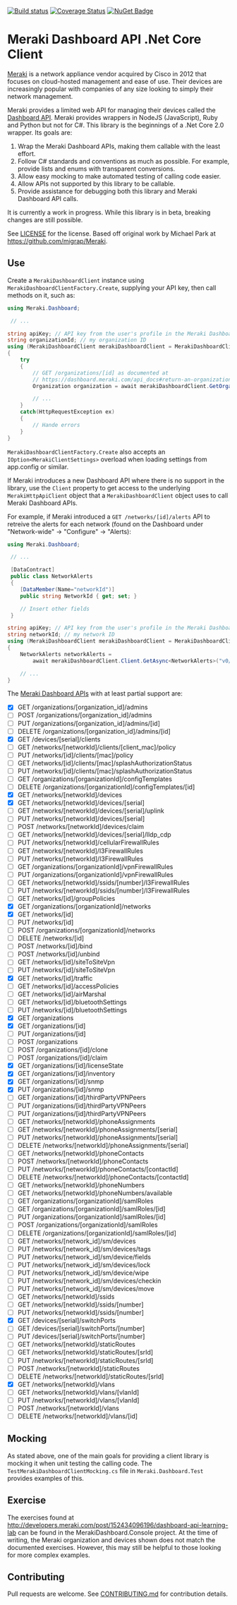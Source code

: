 [![Build status](https://ci.appveyor.com/api/projects/status/jftj7e1s06i935cl?svg=true)](https://ci.appveyor.com/project/anthonylangsworth/meraki-dashboard)
[![Coverage Status](https://coveralls.io/repos/github/anthonylangsworth/MerakiDashboard/badge.svg?branch=master)](https://coveralls.io/github/anthonylangsworth/MerakiDashboard?branch=master)
[![NuGet Badge](https://buildstats.info/nuget/Meraki.Dashboard)](https://www.nuget.org/packages/Meraki.Dashboard/)

# Meraki Dashboard API .Net Core Client

[Meraki](http://meraki.cisco.com) is a network appliance vendor acquired by Cisco in 2012 that focuses on 
cloud-hosted management and ease of use. Their devices are increasingly popular with companies of any size looking
to simply their network management.

Meraki provides a limited web API for managing their devices called the [Dashboard API](https://dashboard.meraki.com/api_docs). 
Meraki provides wrappers in NodeJS (JavaScript), Ruby and Python but not for C#. This library is the 
beginnings of a .Net Core 2.0 wrapper. Its goals are:
1. Wrap the Meraki Dashboard APIs, making them callable with the least effort.
1. Follow C# standards and conventions as much as possible. For example, provide lists and enums with transparent conversions.
1. Allow easy mocking to make automated testing of calling code easier.
1. Allow APIs not supported by this library to be callable.
1. Provide assistance for debugging both this library and Meraki Dashboard API calls.

It is currently a work in progress. While this library is in beta, breaking changes are still possible.

See [LICENSE](LICENSE) for the license. Based off original work by Michael Park at https://github.com/migrap/Meraki.

## Use

Create a `MerakiDashboardClient` instance using `MerakiDashboardClientFactory.Create`, supplying your API key, 
then call methods on it, such as:

``` C#
using Meraki.Dashboard;

 // ...

string apiKey; // API key from the user's profile in the Meraki Dashboard
string organizationId; // my organization ID
using (MerakiDashboardClient merakiDashboardClient = MerakiDashboardClientFactory.Create(apiKey))
{
	try
	{
		// GET /organizations/[id] as documented at 
		// https://dashboard.meraki.com/api_docs#return-an-organization
		Organization organization = await merakiDashboardClient.GetOrganizationAsync(organizationId);

		// ...
	}
	catch(HttpRequestException ex)
	{
		// Hande errors
	}
}
```

`MerakiDashboardClientFactory.Create` also accepts an `IOption<MerakiClientSettings>` overload when 
loading settings from app.config or similar.

If Meraki introduces a new Dashboard API where there is no support in the library, use the `Client` 
property to get access to the underlying `MerakiHttpApiClient` object that a `MerakiDashboardClient`
object uses to call Meraki Dashboard APIs.

For example, if Meraki introduced a `GET /networks/[id]/alerts` API to retreive the alerts
for each network (found on the Dashboard under "Network-wide" -> "Configure" -> "Alerts):

``` C#
using Meraki.Dashboard;

 // ...

 [DataContract]
 public class NetworkAlerts
 {
	[DataMember(Name="networkId")]
	public string NetworkId { get; set; }

	// Insert other fields
 }

string apiKey; // API key from the user's profile in the Meraki Dashboard
string networkId; // my network ID
using (MerakiDashboardClient merakiDashboardClient = MerakiDashboardClientFactory.Create(apiKey))
{
	NetworkAlerts networkAlerts = 
		await merakiDashboardClient.Client.GetAsync<NetworkAlerts>("v0/network/{id}/alerts");

	// ...
}
```

The [Meraki Dashboard APIs](https://dashboard.meraki.com/api_docs) with at least partial support are:

- [x] GET /organizations/[organization_id]/admins
- [ ] POST /organizations/[organization_id]/admins
- [ ] PUT /organizations/[organization_id]/admins/[id]
- [ ] DELETE /organizations/[organization_id]/admins/[id]
- [x] GET /devices/[serial]/clients 
- [ ] GET /networks/[networkId]/clients/[client_mac]/policy
- [ ] PUT /networks/[id]/clients/[mac]/policy
- [ ] GET /networks/[id]/clients/[mac]/splashAuthorizationStatus
- [ ] PUT /networks/[id]/clients/[mac]/splashAuthorizationStatus
- [ ] GET /organizations/[organizationId]/configTemplates
- [ ] DELETE /organizations/[organizationId]/configTemplates/[id]
- [x] GET /networks/[networkId]/devices
- [x] GET /networks/[networkId]/devices/[serial]
- [ ] GET /networks/[networkId]/devices/[serial]/uplink 
- [ ] PUT /networks/[networkId]/devices/[serial]
- [ ] POST /networks/[networkId]/devices/claim
- [ ] GET /networks/[networkId]/devices/[serial]/lldp_cdp
- [ ] PUT /networks/[networkId]/cellularFirewallRules
- [ ] GET /networks/[networkId]/l3FirewallRules
- [ ] PUT /networks/[networkId]/l3FirewallRules
- [ ] GET /organizations/[organizationId]/vpnFirewallRules
- [ ] PUT /organizations/[organizationId]/vpnFirewallRules
- [ ] GET /networks/[networkId]/ssids/[number]/l3FirewallRules
- [ ] PUT /networks/[networkId]/ssids/[number]/l3FirewallRules
- [ ] GET /networks/[id]/groupPolicies
- [x] GET /organizations/[organizationId]/networks 
- [x] GET /networks/[id]
- [ ] PUT /networks/[id]
- [ ] POST /organizations/[organizationId]/networks
- [ ] DELETE /networks/[id]
- [ ] POST /networks/[id]/bind
- [ ] POST /networks/[id]/unbind
- [ ] GET /networks/[id]/siteToSiteVpn
- [ ] PUT /networks/[id]/siteToSiteVpn
- [x] GET /networks/[id]/traffic
- [ ] GET /networks/[id]/accessPolicies
- [ ] GET /networks/[id]/airMarshal
- [ ] GET /networks/[id]/bluetoothSettings
- [ ] PUT /networks/[id]/bluetoothSettings
- [x] GET /organizations
- [x] GET /organizations/[id]
- [ ] PUT /organizations/[id]
- [ ] POST /organizations
- [ ] POST /organizations/[id]/clone
- [ ] POST /organizations/[id]/claim
- [x] GET /organizations/[id]/licenseState
- [x] GET /organizations/[id]/inventory
- [x] GET /organizations/[id]/snmp
- [x] PUT /organizations/[id]/snmp
- [ ] GET /organizations/[id]/thirdPartyVPNPeers
- [ ] PUT /organizations/[id]/thirdPartyVPNPeers
- [ ] PUT /organizations/[id]/thirdPartyVPNPeers
- [ ] GET /networks/[networkId]/phoneAssignments
- [ ] GET /networks/[networkId]/phoneAssignments/[serial]
- [ ] PUT /networks/[networkId]/phoneAssignments/[serial]
- [ ] DELETE /networks/[networkId]/phoneAssignments/[serial]
- [ ] GET /networks/[networkId]/phoneContacts
- [ ] POST /networks/[networkId]/phoneContacts
- [ ] PUT /networks/[networkId]/phoneContacts/[contactId]
- [ ] DELETE /networks/[networkId]/phoneContacts/[contactId]
- [ ] GET /networks/[networkId]/phoneNumbers
- [ ] GET /networks/[networkId]/phoneNumbers/available
- [ ] GET /organizations/[organizationId]/samlRoles
- [ ] GET /organizations/[organizationId]/samlRoles/[id]
- [ ] PUT /organizations/[organizationId]/samlRoles/[id]
- [ ] POST /organizations/[organizationId]/samlRoles
- [ ] DELETE /organizations/[organizationId]/samlRoles/[id]
- [ ] GET /networks/[network_id]/sm/devices
- [ ] PUT /networks/[network_id]/sm/devices/tags
- [ ] PUT /networks/[network_id]/sm/device/fields
- [ ] PUT /networks/[network_id]/sm/devices/lock
- [ ] PUT /networks/[network_id]/sm/device/wipe
- [ ] PUT /networks/[network_id]/sm/devices/checkin
- [ ] PUT /networks/[network_id]/sm/devices/move
- [ ] GET /networks/[networkId]/ssids
- [ ] GET /networks/[networkId]/ssids/[number]
- [ ] PUT /networks/[networkId]/ssids/[number]
- [x] GET /devices/[serial]/switchPorts
- [ ] GET /devices/[serial]/switchPorts/[number]
- [ ] PUT /devices/[serial]/switchPorts/[number]
- [ ] GET /networks/[networkId]/staticRoutes
- [ ] GET /networks/[networkId]/staticRoutes/[srId]
- [ ] PUT /networks/[networkId]/staticRoutes/[srId]
- [ ] POST /networks/[networkId]/staticRoutes
- [ ] DELETE /networks/[networkId]/staticRoutes/[srId] 
- [x] GET /networks/[networkId]/vlans
- [ ] GET /networks/[networkId]/vlans/[vlanId]
- [ ] PUT /networks/[networkId]/vlans/[vlanId]
- [ ] POST /networks/[networkId]/vlans
- [ ] DELETE /networks/[networkId]/vlans/[id]

## Mocking

As stated above, one of the main goals for providing a client library is 
mocking it when unit testing the calling code. The `TestMerakiDashboardClientMocking.cs`
file in `Meraki.Dashboard.Test` provides examples of this.

## Exercise

The exercises found at http://developers.meraki.com/post/152434096196/dashboard-api-learning-lab can be found 
in the MerakiDashboard.Console project. At the time of writing, the Meraki organization and devices shown does
not match the documented exercises. However, this may still be helpful to those looking for more complex
examples.

## Contributing

Pull requests are welcome. See [CONTRIBUTING.md](CONTRIBUTING.md) for contribution details.
